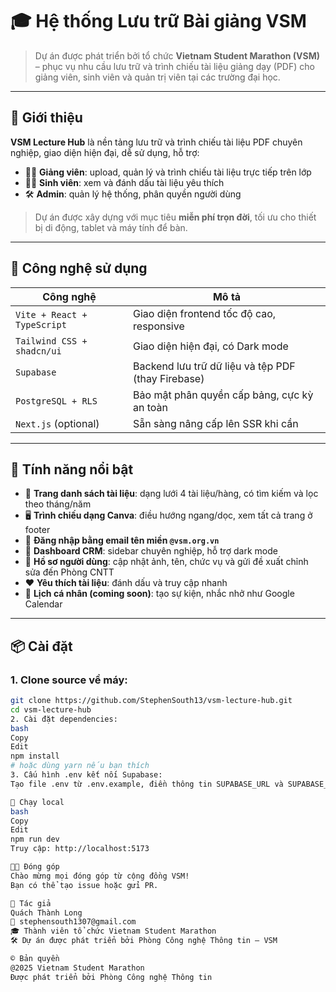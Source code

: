 # 🎓 Hệ thống Lưu trữ Bài giảng VSM

> Dự án được phát triển bởi tổ chức **Vietnam Student Marathon (VSM)** – phục vụ nhu cầu lưu trữ và trình chiếu tài liệu giảng dạy (PDF) cho giảng viên, sinh viên và quản trị viên tại các trường đại học.

---

## 🚀 Giới thiệu

**VSM Lecture Hub** là nền tảng lưu trữ và trình chiếu tài liệu PDF chuyên nghiệp, giao diện hiện đại, dễ sử dụng, hỗ trợ:

- 👨‍🏫 **Giảng viên**: upload, quản lý và trình chiếu tài liệu trực tiếp trên lớp
- 🧑‍🎓 **Sinh viên**: xem và đánh dấu tài liệu yêu thích
- 🛠 **Admin**: quản lý hệ thống, phân quyền người dùng

> Dự án được xây dựng với mục tiêu **miễn phí trọn đời**, tối ưu cho thiết bị di động, tablet và máy tính để bàn.

---

## 🧩 Công nghệ sử dụng

| Công nghệ | Mô tả |
|----------|-------|
| `Vite + React + TypeScript` | Giao diện frontend tốc độ cao, responsive |
| `Tailwind CSS + shadcn/ui` | Giao diện hiện đại, có Dark mode |
| `Supabase` | Backend lưu trữ dữ liệu và tệp PDF (thay Firebase) |
| `PostgreSQL + RLS` | Bảo mật phân quyền cấp bảng, cực kỳ an toàn |
| `Next.js` (optional) | Sẵn sàng nâng cấp lên SSR khi cần |

---

## 📁 Tính năng nổi bật

- 📂 **Trang danh sách tài liệu**: dạng lưới 4 tài liệu/hàng, có tìm kiếm và lọc theo tháng/năm
- 🖥 **Trình chiếu dạng Canva**: điều hướng ngang/dọc, xem tất cả trang ở footer
- 🔐 **Đăng nhập bằng email tên miền `@vsm.org.vn`**
- 🎨 **Dashboard CRM**: sidebar chuyên nghiệp, hỗ trợ dark mode
- 👤 **Hồ sơ người dùng**: cập nhật ảnh, tên, chức vụ và gửi đề xuất chỉnh sửa đến Phòng CNTT
- ❤️ **Yêu thích tài liệu**: đánh dấu và truy cập nhanh
- 📆 **Lịch cá nhân (coming soon)**: tạo sự kiện, nhắc nhở như Google Calendar

---

## 📦 Cài đặt

### 1. Clone source về máy:
```bash
git clone https://github.com/StephenSouth13/vsm-lecture-hub.git
cd vsm-lecture-hub
2. Cài đặt dependencies:
bash
Copy
Edit
npm install
# hoặc dùng yarn nếu bạn thích
3. Cấu hình .env kết nối Supabase:
Tạo file .env từ .env.example, điền thông tin SUPABASE_URL và SUPABASE_ANON_KEY

🧪 Chạy local
bash
Copy
Edit
npm run dev
Truy cập: http://localhost:5173

🧑‍💻 Đóng góp
Chào mừng mọi đóng góp từ cộng đồng VSM!
Bạn có thể tạo issue hoặc gửi PR.

👤 Tác giả
Quách Thành Long
📧 stephensouth1307@gmail.com
🎓 Thành viên tổ chức Vietnam Student Marathon
🛠 Dự án được phát triển bởi Phòng Công nghệ Thông tin – VSM

© Bản quyền
@2025 Vietnam Student Marathon
Được phát triển bởi Phòng Công nghệ Thông tin
